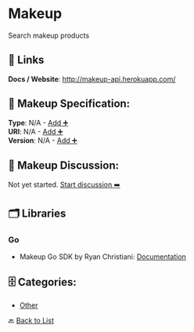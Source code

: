 # Makeup

Search makeup products

##  🔗 Links
**Docs / Website**: http://makeup-api.herokuapp.com/

## 🧬 Makeup Specification:
**Type**: N/A - [Add ➕](https://github.com/apis-list/apis-list/edit/main/apis.yaml#L11931)  
**URI**: N/A - [Add ➕](https://github.com/apis-list/apis-list/edit/main/apis.yaml#L11931)  
**Version**: N/A - [Add ➕](https://github.com/apis-list/apis-list/edit/main/apis.yaml#L11931)

## 💬 Makeup Discussion:
Not yet started. [Start discussion ➡️](https://github.com/apis-list/apis-list/discussions/new)

## 🗂️ Libraries
### Go
- Makeup Go SDK by Ryan Christiani: [Documentation](https://github.com/Rchristiani/gomakeup)


## 🗄️ Categories:
- [Other](https://github.com/apis-list/apis-list#other-)

🔙  [Back to List](https://github.com/apis-list/apis-list)
